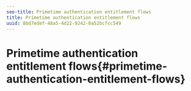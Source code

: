 ```yaml
---
seo-title: Primetime authentication entitlement flows
title: Primetime authentication entitlement flows
uuid: 8bd7edef-48a5-4d22-9242-0a52bcfcc549
---
```


# Primetime authentication entitlement flows{#primetime-authentication-entitlement-flows}

